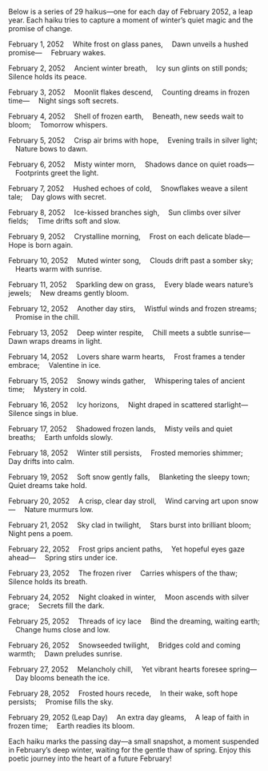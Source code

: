 Below is a series of 29 haikus—one for each day of February 2052, a leap year. Each haiku tries to capture a moment of winter’s quiet magic and the promise of change.

February 1, 2052
 White frost on glass panes,
 Dawn unveils a hushed promise—
 February wakes.

February 2, 2052
 Ancient winter breath,
 Icy sun glints on still ponds;
 Silence holds its peace.

February 3, 2052
 Moonlit flakes descend,
 Counting dreams in frozen time—
 Night sings soft secrets.

February 4, 2052
 Shell of frozen earth,
 Beneath, new seeds wait to bloom;
 Tomorrow whispers.

February 5, 2052
 Crisp air brims with hope,
 Evening trails in silver light;
 Nature bows to dawn.

February 6, 2052
 Misty winter morn,
 Shadows dance on quiet roads—
 Footprints greet the light.

February 7, 2052
 Hushed echoes of cold,
 Snowflakes weave a silent tale;
 Day glows with secret.

February 8, 2052
 Ice-kissed branches sigh,
 Sun climbs over silver fields;
 Time drifts soft and slow.

February 9, 2052
 Crystalline morning,
 Frost on each delicate blade—
 Hope is born again.

February 10, 2052
 Muted winter song,
 Clouds drift past a somber sky;
 Hearts warm with sunrise.

February 11, 2052
 Sparkling dew on grass,
 Every blade wears nature’s jewels;
 New dreams gently bloom.

February 12, 2052
 Another day stirs,
 Wistful winds and frozen streams;
 Promise in the chill.

February 13, 2052
 Deep winter respite,
 Chill meets a subtle sunrise—
 Dawn wraps dreams in light.

February 14, 2052
 Lovers share warm hearts,
 Frost frames a tender embrace;
 Valentine in ice.

February 15, 2052
 Snowy winds gather,
 Whispering tales of ancient time;
 Mystery in cold.

February 16, 2052
 Icy horizons,
 Night draped in scattered starlight—
 Silence sings in blue.

February 17, 2052
 Shadowed frozen lands,
 Misty veils and quiet breaths;
 Earth unfolds slowly.

February 18, 2052
 Winter still persists,
 Frosted memories shimmer;
 Day drifts into calm.

February 19, 2052
 Soft snow gently falls,
 Blanketing the sleepy town;
 Quiet dreams take hold.

February 20, 2052
 A crisp, clear day stroll,
 Wind carving art upon snow—
 Nature murmurs low.

February 21, 2052
 Sky clad in twilight,
 Stars burst into brilliant bloom;
 Night pens a poem.

February 22, 2052
 Frost grips ancient paths,
 Yet hopeful eyes gaze ahead—
 Spring stirs under ice.

February 23, 2052
 The frozen river
 Carries whispers of the thaw;
 Silence holds its breath.

February 24, 2052
 Night cloaked in winter,
 Moon ascends with silver grace;
 Secrets fill the dark.

February 25, 2052
 Threads of icy lace
 Bind the dreaming, waiting earth;
 Change hums close and low.

February 26, 2052
 Snowseeded twilight,
 Bridges cold and coming warmth;
 Dawn preludes sunrise.

February 27, 2052
 Melancholy chill,
 Yet vibrant hearts foresee spring—
 Day blooms beneath the ice.

February 28, 2052
 Frosted hours recede,
 In their wake, soft hope persists;
 Promise fills the sky.

February 29, 2052 (Leap Day)
 An extra day gleams,
 A leap of faith in frozen time;
 Earth readies its bloom.

Each haiku marks the passing day—a small snapshot, a moment suspended in February’s deep winter, waiting for the gentle thaw of spring. Enjoy this poetic journey into the heart of a future February!
